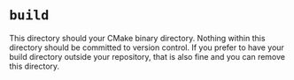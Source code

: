 # `build`

This directory should your CMake binary directory. Nothing within this directory should be committed to version control. If you prefer to have your build directory outside your repository, that is also fine and you can remove this directory.
